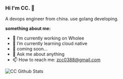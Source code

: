 ### Hi I'm CC. 👋

A devops engineer from china. use golang developing.

**something about me:**

- 🔭 I’m currently working on Wholee
- 🌱 I’m currently learning cloud native
- 🤔 coming soon...
- 💬 Ask me about anything
- 📫 How to reach me: zcc0388@gmail.com

![CC Github Stats](https://github-readme-stats.vercel.app/api?username=cctrip&show_icons=true&show_icons=true&hide_border=true)

<br />
